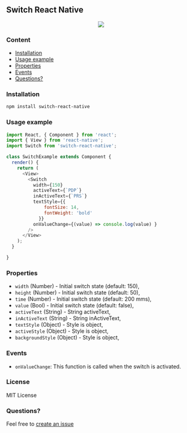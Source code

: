 ## Switch React Native
<p align="center">
    <img src ="https://media.giphy.com/media/l1J3Mu9PuIIl7wADK/giphy.gif" />
</p>

### Content
- [Installation](#installation)
- [Usage example](#usage-example)
- [Properties](#properties)
- [Events](#events)
- [Questions?](#questions)

### Installation
```bash
npm install switch-react-native
```
### Usage example
```javascript
import React, { Component } from 'react';
import { View } from 'react-native';
import Switch from 'switch-react-native';

class SwitchExample extends Component {
  render() {
    return (
      <View>
        <Switch
          width={150}
          activeText={`PDP`}
          inActiveText={`PRS`}
          textStyle={{ 
              fontSize: 14, 
              fontWeight: 'bold' 
            }}
          onValueChange={(value) => console.log(value) }
        />
      </View>
    );
  }

}
```
### Properties
* `width` (Number) - Initial switch state (default: 150),
* `height` (Number) - Initial switch state (default: 50),
* `time` (Number) - Initial switch state (default: 200 mms),
* `value` (Bool) - Initial switch state (default: false),
* `activeText` (String) - String activeText,
* `inActiveText` (String) - String inActiveText,
* `textStyle` (Object) - Style is object,
* `activeStyle` (Object) - Style is object,
* `backgroundStyle` (Object) - Style is object,

### Events
* `onValueChange`: This function is called when the switch is activated.

### License
MIT License

### Questions?
Feel free to [create an issue](https://github.com/jundat95/switch-react-native/issues)
